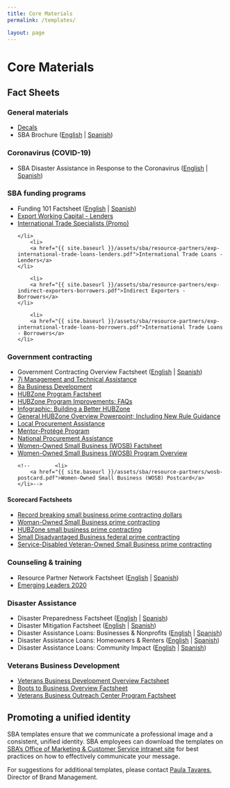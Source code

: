 ```yaml
---
title: Core Materials
permalink: /templates/

layout: page
---
```


# Core Materials

## Fact Sheets

### General materials

<ul>
	<li>
		<a href="{{ site.baseurl }}/assets/sba/resource-partners/powered-by-decals.zip">Decals</a>
	</li>
	<li>
		SBA Brochure (<a href="{{ site.baseurl }}/assets/sba/resource-partners/SBA-Brochure-FINAL-nobleeds-nocontact.pdf">English</a> | <a href="{{ site.baseurl }}/assets/sba/resource-partners/SBA-Brochure-Spanish_HQ.pdf">Spanish</a>)
	</li>
</ul>


### Coronavirus (COVID-19)
<ul>
<li>SBA Disaster Assistance in Response to the Coronavirus (<a href="{{ site.baseurl }}/assets/sba/resource-partners/SBA-Disaster-Assistance-Resources-for-Businesses.pdf">English</a> | <a href="{{ site.baseurl }}/assets/sba/resource-partners/Asistencia-de-Desastre-de-la-SBA-en-Respuesta-al-Coronavirus.pdf">Spanish</a>)
	</li>
</ul>


### SBA funding programs
<ul>
	<li>
		Funding 101 Factsheet (<a href="{{ site.baseurl }}/assets/sba/resource-partners/SBA-Funding101-508_MCS0092.pdf">English</a> | <a href="{{ site.baseurl }}/assets/sba/resource-partners/SBA-Funding101-Spanish.pdf">Spanish</a>)
	</li>
		<li>
		<a href="{{ site.baseurl }}/assets/sba/resource-partners/exp-export-working-capital-lenders.pdf">Export Working Capital - Lenders</a>
	</li>
		<li>
		<a href="{{ site.baseurl }}/assets/sba/resource-partners/exp-international-trade-specialists.pdf">International Trade Specialists (Promo)</a>
	
	</li>
		<li>
		<a href="{{ site.baseurl }}/assets/sba/resource-partners/exp-international-trade-loans-lenders.pdf">International Trade Loans - Lenders</a>
	</li>
	
		<li>
		<a href="{{ site.baseurl }}/assets/sba/resource-partners/exp-indirect-exporters-borrowers.pdf">Indirect Exporters - Borrowers</a>
	</li>
	
		<li>
		<a href="{{ site.baseurl }}/assets/sba/resource-partners/exp-international-trade-loans-borrowers.pdf">International Trade Loans - Borrowers</a>
	</li>
</ul>

### Government contracting
<ul>
	<li>
		Government Contracting Overview Factsheet (<a href="{{ site.baseurl }}/assets/sba/resource-partners/SBA-GovernmentContracting-508_MCS0091.pdf">English</a> | <a href="{{ site.baseurl }}/assets/sba/resource-partners/SBA-GovernmentContracting-Spanish-508.pdf">Spanish</a>)
	</li>
	<li>
		<a href="{{ site.baseurl }}/assets/sba/resource-partners/7j-fact-sheet-2019.pdf">7j Management and Technical Assistance</a>
	</li>
	<li>
		<a href="{{ site.baseurl }}/assets/sba/resource-partners/8a-fact-sheet-2019.pdf">8a Business Development</a>
	</li>
	<li>
		<a href="{{ site.baseurl }}/assets/sba/resource-partners/hubzone-fact-sheet-2019.pdf">HUBZone Program Factsheet</a>
	</li>
	<li>
		<a href="{{ site.baseurl }}/assets/sba/resource-partners/hz-program-improvements-faq.pdf">HUBZone Program Improvements: FAQs</a>
	</li>
	<li>
		<a href="{{ site.baseurl }}/assets/sba/resource-partners/HUBZone-infographic.jpg">Infographic: Building a Better HUBZone</a>
	</li>
	<li>
		<a href="{{ site.baseurl }}/assets/sba/resource-partners/HZ-MasterPPT-Toolkit.pptx">General HUBZone Overview Powerpoint; Including New Rule Guidance </a>
	</li>
	<li>
		<a href="{{ site.baseurl }}/assets/sba/resource-partners/local-procurement-fact-sheet-2019.pdf">Local Procurement Assistance</a>
	</li>
	<li>
		<a href="{{ site.baseurl }}/assets/sba/resource-partners/mentor-protege-fact-sheet-2019.pdf">Mentor-Protégé Program</a>
	</li>
	<li>
		<a href="{{ site.baseurl }}/assets/sba/resource-partners/national-procurement-assistance-fact-sheet-2019.pdf">National Procurement Assistance</a>
	</li>
	<li>
		<a href="{{ site.baseurl }}/assets/sba/resource-partners/woman-owned-fact-sheet-2019.pdf">Women-Owned Small Business (WOSB) Factsheet</a>
	</li>
	<li>
		<a href="{{ site.baseurl }}/assets/sba/resource-partners/WOSB-ProgramOverview.pptx">Women-Owned Small Business (WOSB) Program Overview</a>
	</li>
	
	<!--		<li>
		<a href="{{ site.baseurl }}/assets/sba/resource-partners/wosb-postcard.pdf">Women-Owned Small Business (WOSB) Postcard</a>
	</li>-->

	
</ul>

#### Scorecard Factsheets
<ul>
<li><a href="https://www.sba.gov/document/support--record-breaking-small-business-prime-contracting-dollars-factsheet">Record breaking small business prime contracting dollars</a></li>
<li><a href="https://www.sba.gov/document/support--woman-owned-small-business-prime-contracting-factsheet">Woman-Owned Small Business prime contracting</a></li>
<li><a href="https://www.sba.gov/document/support--hubzone-small-business-prime-contracting-factsheet">HUBZone small business prime contracting</a></li>
<li><a href="https://www.sba.gov/document/support--small-disadvantaged-business-federal-prime-contracting-factsheet">Small Disadvantaged Business federal prime contracting</a></li>
<li><a href="https://www.sba.gov/document/support--service-disabled-veteran-owned-small-business-prime-contracting-factsheet">Service-Disabled Veteran-Owned Small Business prime contracting</a></li>
</ul>


### Counseling & training
<ul>
	<li>
		Resource Partner Network Factsheet (<a href="{{ site.baseurl }}/assets/sba/resource-partners/SBA-ResourcePartnerNetwork-508_MCS0090.pdf">English</a> | <a href="{{ site.baseurl }}/assets/sba/resource-partners/SBA-ResourcePartnerNetwork-Spanish-508.pdf">Spanish</a>)
	</li>
	<li>
		<a href="{{ site.baseurl }}/assets/sba/resource-partners/emerging-leaders-flyer-static.pdf">Emerging Leaders 2020</a>
	</li>
</ul>


### Disaster Assistance
<ul>
	<li>
		Disaster Preparedness Factsheet (<a href="{{ site.baseurl }}/assets/sba/resource-partners/Disaster-Preparedness-Factsheet.pdf">English</a> | <a href="{{ site.baseurl }}/assets/sba/resource-partners/Disaster-Preparedness-Factsheet-sp.pdf">Spanish</a>)
	</li>
	<li>
		Disaster Mitigation Factsheet (<a href="{{ site.baseurl }}/assets/sba/resource-partners/disaster-mitigation-factsheet.pdf">English</a> | <a href="{{ site.baseurl }}/assets/sba/resource-partners/disaster-mitigation-factsheet-sp.pdf">Spanish</a>)
	</li>
	<li>
		Disaster Assistance Loans: Businesses & Nonprofits (<a href="{{ site.baseurl }}/assets/sba/resource-partners/SBA-Disaster-Assistance-Loans-Businesses-Nonprofits.pdf">English</a> | <a href="{{ site.baseurl }}/assets/sba/resource-partners/SBA-Disaster-Assistance-Loans-Businesses-Nonprofits-sp.pdf">Spanish</a>)
	</li>
	<li>
		Disaster Assistance Loans: Homeowners & Renters (<a href="{{ site.baseurl }}/assets/sba/resource-partners/SBA-Disaster-Assistance-Loans-Homeowners-Renters.pdf">English</a> | <a href="{{ site.baseurl }}/assets/sba/resource-partners/SBA-Disaster-Assistance-Loans-Homeowners-Renters-sp.pdf">Spanish</a>)
	</li>
	<li>
		Disaster Assistance Loans: Community Impact (<a href="{{ site.baseurl }}/assets/sba/resource-partners/SBA-Disaster-Assistance-Loans-Community-Impact.pdf">English</a> | <a href="{{ site.baseurl }}/assets/sba/resource-partners/SBA-Disaster-Assistance-Loans-Community-Impact-sp.pdf">Spanish</a>)
	</li>
</ul>


###  Veterans Business Development

<ul>
	<li>
		<a href="{{ site.baseurl }}/assets/sba/resource-partners/OVBD-101.pdf">Veterans Business Development Overview Factsheet</a></li>
	<li>
		<a href="{{ site.baseurl }}/assets/sba/resource-partners/B2B-Factsheet.pdf">Boots to Business Overview Factsheet</a></li>
	<li>
		<a href="{{ site.baseurl }}/assets/sba/resource-partners/VBOC-Factsheet.pdf">Veterans Business Outreach Center Program Factsheet</a></li>
</ul>



## Promoting a unified identity

SBA templates ensure that we communicate a professional image and a consistent, unified identity. SBA employees can download the templates on [SBA’s Office of Marketing & Customer Service intranet site](https://sba123.sharepoint.com/offices/OMCS/Pages/default.aspx) for best practices on how to effectively communicate your message.


<!--
### Standard templates
* [Word template](https://sba123.sharepoint.com/offices/OMCS/Pages/WordTemplate.aspx) for general communications
* [PowerPoint template](https://sba123.sharepoint.com/offices/OMCS/Pages/PowerpointTemplate.aspx) in standard and widescreen formats for presentations
* Instructions for how to create the SBA-approved [e-mail signature](https://sba123.sharepoint.com/offices/OMCS/Documents/EmailSignatureInstructions.docx)
* Single-page and multiple-page [letterhead](https://sba123.sharepoint.com/offices/OMCS/Pages/Letterhead-Template.aspx) templates for employees who are drafting a document for external audiences
* [Business cards templates](https://sba123.sharepoint.com/offices/OMCS/Pages/SBABusinessCards.aspx) are for employees who wish to order business cards at their own expense. SBA-provided cards need to be ordered through [Envision](https://envisionprintservices.com/).
* [Name badges](https://sba123.sharepoint.com/offices/OMCS/Pages/SBANameBadge.aspx) and [table tent cards](https://sba123.sharepoint.com/offices/OMCS/Documents/Template/SBA-Table-Tent-v2.pdf) for identification at conferences and public events
* [Certificate template](https://sba123.sharepoint.com/offices/OMCS/Documents/Index%20Page/What's%20New%20in%20Marketing/SBA-Certificate-FINAL-Editable.pdf) to recognize excellence or celebrate an achievement

### Communication to internal audiences 
* [Internal Memo](https://sba123.sharepoint.com/offices/OMCS/Documents/Template/SBA-Memo-Template.docx) for employees who are drafting a notification to other SBA employees

### Communication to external audiences 

#### General
* [SBA Overview: Presenter’s Guide](https://sba123.sharepoint.com/offices/OMCS/Documents/Program%20Specific%20Materials/Presenter's%20Guide%20-%20SBA%20Overview%20PPT%20-%20FINAL.pdf) features step-by-step detail on using and customizing the Overview presentation for the respective audience.
* [SBA Overview: Presentation template](https://sba123.sharepoint.com/offices/OMCS/Documents/Program%20Specific%20Materials/SBA%20Overview%20PPT%20-%20EDS%20Engagement%20Toolkit%20-%20v3%20-%209.18.18.pptx) which provides the base for any information session and presentation about the SBA and our offerings.

#### Financing

* [Lender PPT: Presenter’s Guide](https://sba123.sharepoint.com/offices/OMCS/Documents/Program%20Specific%20Materials/Presenter's%20Guide_Lender%20PowerPoint_FINAL_11_6_2018.pdf) features step-by-step detail on using and customizing the presentation for the respective financial institution.
* [Lender PPT: Presentation template](https://sba123.sharepoint.com/offices/OMCS/Documents/Program%20Specific%20Materials/Lender%20Presentation_FINAL_11_5_2018.pptx) which is designed for Lender Relations Specialists to use after initial contact with a potential new or inactive SBA lender.
* [Lender Match video](https://www.youtube.com/watch?v=coOBmCozDkI) is a 1-minute overview of SBA's free online referral tool that connects small businesses with participating SBA-approved lenders.  (<a 
href="{{ site.baseurl }}/assets/sba/video/lender-match.zip">Download Video</a>)

#### Government Contracting

* [Presenters Guide: Small Business Federal Government Contracting Certifications](https://sba123.sharepoint.com/offices/OMCS/Documents/Program%20Specific%20Materials/PresentersGuide-SmallBusinessFedGovContractingCertifications.docx) - features step-by-step detail on using and customizing the presentation for local business owners, entrepreneurs and contract offices.
* [Government Contracting Certifications PPT](https://sba123.sharepoint.com/offices/OMCS/Documents/Program%20Specific%20Materials/SmallBusinessFederalGovernmentContractingCertifications.pptx): designed for the Business Opportunity Specialists to provide a general overview of Small Business Federal Government Contracting Certifications.

* [Presenters Guide: Marketing and Selling to the Federal Government](https://sba123.sharepoint.com/offices/OMCS/Documents/Program%20Specific%20Materials/Presenter'sGuide-MarketingandSelling.docx) - features step-by-step detail on using and customizing the presentation for local business owners, entrepreneurs and contract offices.

* [Marketing and Selling PPT](https://sba123.sharepoint.com/offices/OMCS/Documents/Program%20Specific%20Materials/MarketingandSelling-FederalGovernment.pptx): designed for the Business Opportunity Specialist to provide a general overview on federal contracting to business owners who are considering federal contracting as a new market.

* [GSA for Small Businesses PPT](https://sba123.sharepoint.com/offices/OMCS/Documents/Program%20Specific%20Materials/GSA%20for%20Small%20Businesses_Final_508.pptx) - designed for the Business Opportunity Specialist to provide small business owners with information to help them decide whether to pursue a GSA Schedule and other multiple awards and how to start.

* [How to Become a Federal Government Small Business Subcontractor PPT](https://sba123.sharepoint.com/offices/OMCS/Documents/Program%20Specific%20Materials/How%20to%20Become%20a%20Federal%20Government%20Small%20Business%20(SB)%20Subcontractor_Final%20508.pptx) - designed for the Business Opportunity Specialist to provide specific tactics to small businesses just getting started in federal contracting; which will better position themselves to win subcontracting opportunities.

* [Strategic Marketing for Federal Government Contracting PPT](https://sba123.sharepoint.com/offices/OMCS/Documents/Program%20Specific%20Materials/Strategic%20Marketing%20for%20Federal%20Government%20Contracting-Final%20508.pptx) - designed for the Business Opportunity Specialist to provide interested business owners with specific tactics on how to market themselves in the federal contracting market.

* [Federal Solicitations – Should You Respond](https://sba123.sharepoint.com/offices/OMCS/Documents/Program%20Specific%20Materials/Federal%20Solicitations%20-%20Should%20You%20Respond%20-%20Final%20508.pptx) - designed for the Business Opportunity Specialist to give an educational overview of how to approach federal contracting opportunities so business owners can make a more educated decision on where to spend their time.
-->

For suggestions for additional templates, please contact [Paula Tavares](mailto:paula.tavares@sba.gov), Director of Brand Management.
